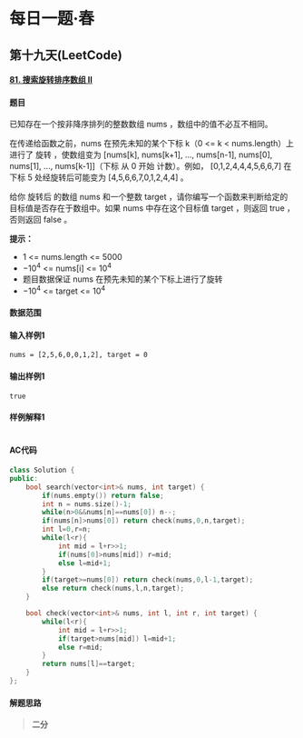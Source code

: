 # 每日一题·春

## 第十九天(LeetCode)

#### [81. 搜索旋转排序数组 II](https://leetcode-cn.com/problems/search-in-rotated-sorted-array-ii/)

#### 题目

已知存在一个按非降序排列的整数数组 nums ，数组中的值不必互不相同。

在传递给函数之前，nums 在预先未知的某个下标 k（0 <= k < nums.length）上进行了 旋转 ，使数组变为 [nums[k], nums[k+1], ..., nums[n-1], nums[0], nums[1], ..., nums[k-1]]（下标 从 0 开始 计数）。例如， [0,1,2,4,4,4,5,6,6,7] 在下标 5 处经旋转后可能变为 [4,5,6,6,7,0,1,2,4,4] 。

给你 旋转后 的数组 nums 和一个整数 target ，请你编写一个函数来判断给定的目标值是否存在于数组中。如果 nums 中存在这个目标值 target ，则返回 true ，否则返回 false 。

**提示：**

- 1 <= nums.length <= 5000
- $-10^4$ <= nums[i] <= $10^4$
- 题目数据保证 nums 在预先未知的某个下标上进行了旋转
- $-10^4$ <= target <= $10^4$



#### 数据范围



#### 输入样例1

```
nums = [2,5,6,0,0,1,2], target = 0
```

#### 输出样例1

```
true
```

#### 样例解释1

> ```
> 
> ```

#### AC代码

```c++
class Solution {
public:
    bool search(vector<int>& nums, int target) {
        if(nums.empty()) return false;
        int n = nums.size()-1;
        while(n>0&&nums[n]==nums[0]) n--;
        if(nums[n]>nums[0]) return check(nums,0,n,target);
        int l=0,r=n;
        while(l<r){
            int mid = l+r>>1;
            if(nums[0]>nums[mid]) r=mid;
            else l=mid+1;
        }
        if(target>=nums[0]) return check(nums,0,l-1,target);
        else return check(nums,l,n,target);
    }

    bool check(vector<int>& nums, int l, int r, int target) {
        while(l<r){
            int mid = l+r>>1;
            if(target>nums[mid]) l=mid+1;
            else r=mid;
        }
        return nums[l]==target;
    }
};
```

#### 解题思路

> **二分**

>  

